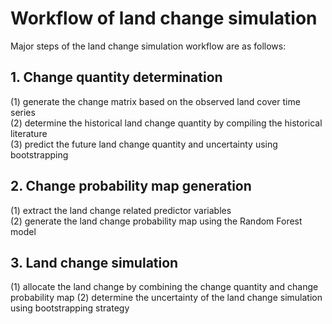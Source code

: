 # Workflow of land change simulation 

Major steps of the land change simulation workflow are as follows:

## 1. Change quantity determination
(1) generate the change matrix based on the observed land cover time series  
(2) determine the historical land change quantity by compiling the historical literature  
(3) predict the future land change quantity and uncertainty using bootstrapping

## 2. Change probability map generation
(1) extract the land change related predictor variables  
(2) generate the land change probability map using the Random Forest model

## 3. Land change simulation
(1) allocate the land change by combining the change quantity and change probability map
(2) determine the uncertainty of the land change simulation using bootstrapping strategy
